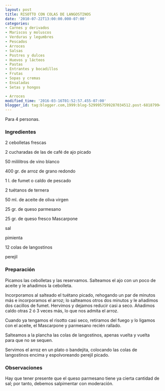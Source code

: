 ```yaml
---
layout: post
title: RISOTTO CON COLAS DE LANGOSTINOS
date: '2010-07-22T13:00:00.000-07:00'
categories:
- Carnes y derivados
- Mariscos y moluscos
- Verduras y legumbres
- Pescados
- Arroces
- Salsas
- Postres y dulces
- Huevos y lácteos
- Pastas
- Entrantes y bocadillos
- Frutas
- Sopas y cremas
- Ensaladas
- Setas y hongos

- Arroces
modified_time: '2016-03-16T01:52:57.455-07:00'
blogger_id: tag:blogger.com,1999:blog-5299957599287034512.post-6818799433361319908
---
```


Para 4 personas.

<h3>Ingredientes</h3>

2 cebolletas frescas

2 cucharadas de las de café de ajo picado

50 mililitros de vino blanco

400 gr. de arroz de grano redondo

1 l. de fumet o caldo de pescado

2 tuétanos de ternera

50 ml. de aceite de oliva virgen

25 gr. de queso parmesano

25 gr. de queso fresco Mascarpone

sal

pimienta

12 colas de langostinos

perejil

<h3>Preparación</h3>

Picamos las cebolletas y las reservamos. Salteamos el ajo con un poco de aceite y le añadimos la cebolleta.

Incorporamos al salteado el tuétano picado, rehogando un par de minutos más e incorporamos el arroz; lo salteamos otros dos minutos y le añadimos dos cacillos de fumet. Hervimos y dejamos reducir casi a seco. Añadimos caldo otras 2 ó 3 veces más, lo que nos admita el arroz.

Cuando ya tengamos el risotto casi seco, retiramos del fuego y lo ligamos con el aceite, el Mascarpone y parmesano recién rallado.

Salteamos a la plancha las colas de langostinos, apenas vuelta y vuelta para que no se sequen.

Servimos el arroz en un plato o bandejita, colocando las colas de langostinos encima y espolvoreando perejil picado.

<h3>Observaciones</h3>

Hay que tener presente que el queso parmesano tiene ya cierta cantidad de sal; por tanto, debemos salpimentar con moderación.

